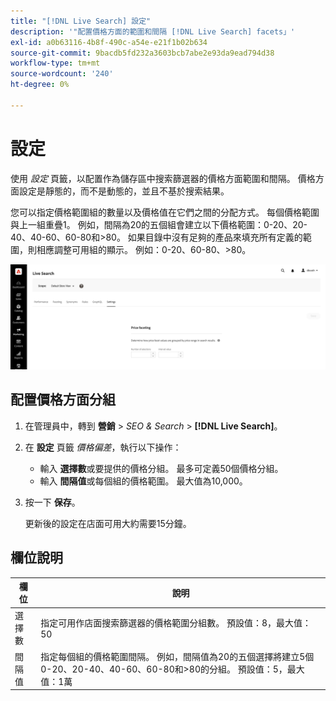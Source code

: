 ```yaml
---
title: "[!DNL Live Search] 設定"
description: '"配置價格方面的範圍和間隔 [!DNL Live Search] facets」'
exl-id: a0b63116-4b8f-490c-a54e-e21f1b02b634
source-git-commit: 9bacdb5fd232a3603bcb7abe2e93da9ead794d38
workflow-type: tm+mt
source-wordcount: '240'
ht-degree: 0%

---
```


# 設定

使用 *設定* 頁籤，以配置作為儲存區中搜索篩選器的價格方面範圍和間隔。 價格方面設定是靜態的，而不是動態的，並且不基於搜索結果。

您可以指定價格範圍組的數量以及價格值在它們之間的分配方式。 每個價格範圍與上一組重疊1。 例如，間隔為20的五個組會建立以下價格範圍：0-20、20-40、40-60、60-80和>80。 如果目錄中沒有足夠的產品來填充所有定義的範圍，則相應調整可用組的顯示。 例如：0-20、60-80、>80。

![設定](assets/settings.png)

## 配置價格方面分組

1. 在管理員中，轉到 **營銷** > *SEO &amp; Search* > **[!DNL Live Search]**。
1. 在 **設定** 頁籤 *價格偏差*，執行以下操作：
   * 輸入 **選擇數**&#x200B;或要提供的價格分組。 最多可定義50個價格分組。
   * 輸入 **間隔值**&#x200B;或每個組的價格範圍。 最大值為10,000。
1. 按一下 **保存**。

   更新後的設定在店面可用大約需要15分鐘。

## 欄位說明

| 欄位 | 說明 |
|--- |--- |
| 選擇數 | 指定可用作店面搜索篩選器的價格範圍分組數。 預設值：8，最大值：50 |
| 間隔值 | 指定每個組的價格範圍間隔。 例如，間隔值為20的五個選擇將建立5個0-20、20-40、40-60、60-80和>80的分組。 預設值：5，最大值：1萬 |
